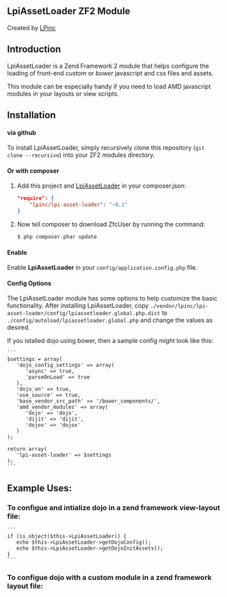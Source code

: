 ## LpiAssetLoader ZF2 Module

Created by [LPinc](http://livingpages.com/)

## Introduction

LpiAssetLoader is a Zend Framework 2 module that helps configure the loading of front-end _custom_ or _bower_ javascript and css files and assets.

This module can be especially handy if you need to load AMD javascript modules in your layouts or view scripts.

## Installation

#### via github

To install LpiAssetLoader, simply recursively clone this repository (`git clone
--recursive`) into your ZF2 modules directory.

#### Or with composer

1. Add this project and [LpiAssetLoader](https://github.com/lpinc/lpi-asset-loader) in your composer.json:

    ```json
    "require": {
        "lpinc/lpi-asset-loader": "~0.1"
    }
    ```

2. Now tell composer to download ZfcUser by running the command:

    ```bash
    $ php composer.phar update
    ```

#### Enable

Enable __LpiAssetLoader__ in your `config/application.config.php` file.

#### Config Options

The LpiAssetLoader module has some options to help customize the basic functionality. After installing LpiAssetLoader, copy
`./vendor/lpinc/lpi-asset-loader/config/lpiassetloader.global.php.dist` to
`./config/autoload/lpiassetloader.global.php` and change the values as desired.

If you istalled dojo using bower, then a sample config might look like this:

    ```
    $settings = array(
       'dojo_config_settings' => array(
          'async' => true,
          'parseOnLoad' => true
       ),
       'dojo_on' => true,
       'use_source' => true,
       'base_vendor_src_path' => '/bower_components/',
       'amd_vendor_modules' => array(
          'dojo' => 'dojo',
          'dijit' => 'dijit',
          'dojox' => 'dojox'
       )
    );

    return array(
       'lpi-asset-loader' => $settings
    );
    ```

## Example Uses:

### To configue and intialize dojo in a zend framework view-layout file:

    ```
    if (is_object($this->LpiAssetLoader)) {
       echo $this->LpiAssetLoader->getDojoConfig();
       echo $this->LpiAssetLoader->getDojoInitAssets();
    }
    ```

### To configue dojo with a custom module in a zend framework layout file:
